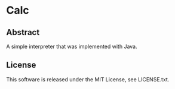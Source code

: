 # Calc

## Abstract

A simple interpreter that was implemented with Java.

## License

This software is released under the MIT License, see LICENSE.txt.
